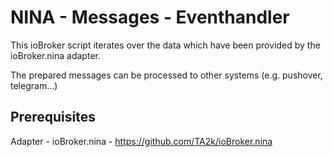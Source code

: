 # NINA - Messages - Eventhandler
 This ioBroker script iterates over the data which have been provided by the ioBroker.nina adapter.
 
 The prepared messages can be processed to other systems (e.g. pushover, telegram...)

## Prerequisites
 Adapter - ioBroker.nina - https://github.com/TA2k/ioBroker.nina
